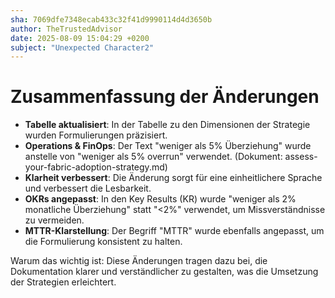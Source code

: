 ```yaml
---
sha: 7069dfe7348ecab433c32f41d9990114d4d3650b
author: TheTrustedAdvisor
date: 2025-08-09 15:04:29 +0200
subject: "Unexpected Character2"
---
```


  # Zusammenfassung der Änderungen

- **Tabelle aktualisiert**: In der Tabelle zu den Dimensionen der Strategie wurden Formulierungen präzisiert.
- **Operations & FinOps**: Der Text "weniger als 5% Überziehung" wurde anstelle von "weniger als 5% overrun" verwendet. (Dokument: assess-your-fabric-adoption-strategy.md)
- **Klarheit verbessert**: Die Änderung sorgt für eine einheitlichere Sprache und verbessert die Lesbarkeit.
- **OKRs angepasst**: In den Key Results (KR) wurde "weniger als 2% monatliche Überziehung" statt "<2%" verwendet, um Missverständnisse zu vermeiden.
- **MTTR-Klarstellung**: Der Begriff "MTTR" wurde ebenfalls angepasst, um die Formulierung konsistent zu halten.

Warum das wichtig ist: Diese Änderungen tragen dazu bei, die Dokumentation klarer und verständlicher zu gestalten, was die Umsetzung der Strategien erleichtert.
